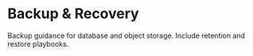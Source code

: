 # Backup & Recovery

Backup guidance for database and object storage. Include retention and restore playbooks.

